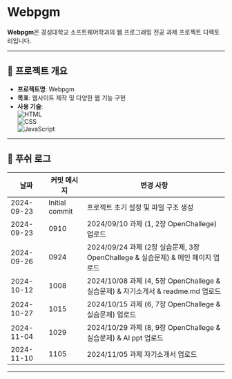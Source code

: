 # Webpgm

**Webpgm**은 경성대학교 소프트웨어학과의 웹 프로그래밍 전공 과제 프로젝트 디렉토리입니다.

---

## 🚀 프로젝트 개요

- **프로젝트명**: Webpgm  
- **목표**: 웹사이트 제작 및 다양한 웹 기능 구현  
- **사용 기술**:  
  ![HTML](https://img.shields.io/badge/HTML-E34F26?style=flat&logo=html5&logoColor=white)  
  ![CSS](https://img.shields.io/badge/CSS-1572B6?style=flat&logo=css3&logoColor=white)  
  ![JavaScript](https://img.shields.io/badge/JavaScript-323330?style=flat&logo=javascript&logoColor=F7DF1E)  

---

## 📜 푸쉬 로그

| 날짜 | 커밋 메시지 | 변경 사항 |
|------------|------------------------------|---------------------------------|
| 2024-09-23 | Initial commit | 프로젝트 초기 설정 및 파일 구조 생성 |
| 2024-09-23 | 0910 | 2024/09/10 과제 (1, 2장 OpenChallege) 업로드 |
| 2024-09-26 | 0924 | 2024/09/24 과제 (2장 실습문제, 3장 OpenChallege & 실습문제) & 메인 페이지 업로드 |
| 2024-10-12 | 1008 | 2024/10/08 과제 (4, 5장 OpenChallege & 실습문제) & 자기소개서 & readme.md 업로드 |
| 2024-10-27 | 1015 | 2024/10/15 과제 (6, 7장 OpenChallege & 실습문제) 업로드 |
| 2024-11-04 | 1029 | 2024/10/29 과제 (8, 9장 OpenChallege & 실습문제) & AI ppt 업로드 |
| 2024-11-10 | 1105 | 2024/11/05 과제 자기소개서 업로드 |

---